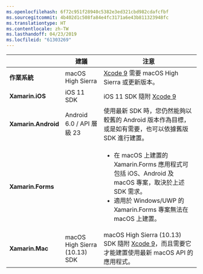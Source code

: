```yaml
---
ms.openlocfilehash: 6f72c951f28940c5382e3ed321cbd982cdafcfbf
ms.sourcegitcommit: 4b402d1c508fa84e4fc3171a6e43b811323948fc
ms.translationtype: HT
ms.contentlocale: zh-TW
ms.lasthandoff: 04/23/2019
ms.locfileid: "61303269"
---
```

||建議|注意|
|---|---|---|
|**作業系統**|macOS High Sierra|[Xcode 9](https://developer.apple.com/library/archive/releasenotes/DeveloperTools/RN-Xcode/Chapters/Introduction.html#//apple_ref/doc/uid/TP40001051-CH1-SW876) 需要 macOS High Sierra 或更新版本。|
|**Xamarin.iOS**|iOS 11 SDK|iOS 11 SDK 隨附 [Xcode 9](https://developer.apple.com/library/archive/releasenotes/DeveloperTools/RN-Xcode/Chapters/Introduction.html#//apple_ref/doc/uid/TP40001051-CH1-SW876)|
|**Xamarin.Android**|Android 6.0 / API 層級 23|使用最新 SDK 時，您仍然能夠以較舊的 Android 版本作為目標，或是如有需要，也可以依據舊版 SDK 進行建置。|
|**Xamarin.Forms**||<ul><li>在 macOS 上建置的 Xamarin.Forms 應用程式可包括 iOS、Android 及 macOS 專案，取決於上述 SDK 需求。</li><li>適用於 Windows/UWP 的 Xamarin.Forms 專案無法在 macOS 上建置。</li></ul>|
|**Xamarin.Mac**|macOS High Sierra (10.13) SDK|macOS High Sierra (10.13) SDK 隨附 [Xcode 9](https://developer.apple.com/library/archive/releasenotes/DeveloperTools/RN-Xcode/Chapters/Introduction.html#//apple_ref/doc/uid/TP40001051-CH1-SW876)，而且需要它才能建置使用最新 macOS API 的應用程式。|
